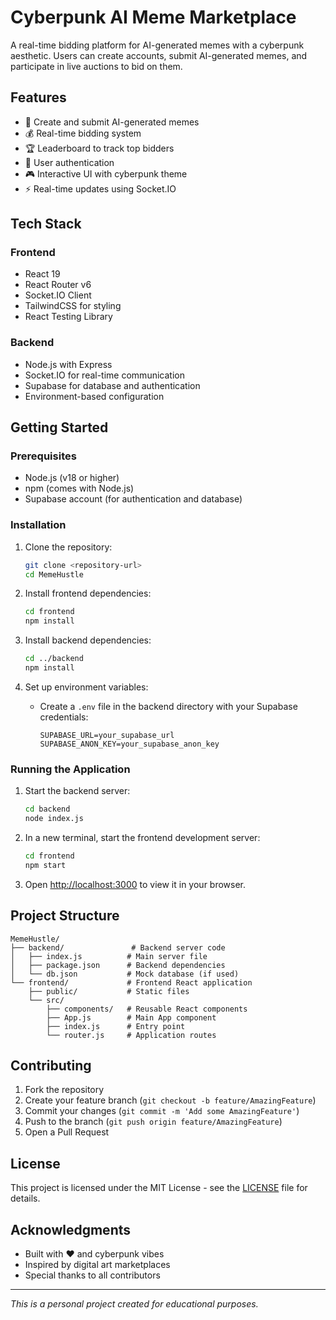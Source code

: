 # Cyberpunk AI Meme Marketplace

A real-time bidding platform for AI-generated memes with a cyberpunk aesthetic. Users can create accounts, submit AI-generated memes, and participate in live auctions to bid on them.

## Features

- 🎨 Create and submit AI-generated memes
- 💰 Real-time bidding system
- 🏆 Leaderboard to track top bidders
- 🔐 User authentication
- 🎮 Interactive UI with cyberpunk theme
- ⚡ Real-time updates using Socket.IO

## Tech Stack

### Frontend
- React 19
- React Router v6
- Socket.IO Client
- TailwindCSS for styling
- React Testing Library

### Backend
- Node.js with Express
- Socket.IO for real-time communication
- Supabase for database and authentication
- Environment-based configuration

## Getting Started

### Prerequisites
- Node.js (v18 or higher)
- npm (comes with Node.js)
- Supabase account (for authentication and database)

### Installation

1. Clone the repository:
   ```bash
   git clone <repository-url>
   cd MemeHustle
   ```

2. Install frontend dependencies:
   ```bash
   cd frontend
   npm install
   ```

3. Install backend dependencies:
   ```bash
   cd ../backend
   npm install
   ```

4. Set up environment variables:
   - Create a `.env` file in the backend directory with your Supabase credentials:
     ```
     SUPABASE_URL=your_supabase_url
     SUPABASE_ANON_KEY=your_supabase_anon_key
     ```

### Running the Application

1. Start the backend server:
   ```bash
   cd backend
   node index.js
   ```

2. In a new terminal, start the frontend development server:
   ```bash
   cd frontend
   npm start
   ```

3. Open [http://localhost:3000](http://localhost:3000) to view it in your browser.

## Project Structure

```
MemeHustle/
├── backend/               # Backend server code
│   ├── index.js          # Main server file
│   ├── package.json      # Backend dependencies
│   └── db.json           # Mock database (if used)
└── frontend/             # Frontend React application
    ├── public/           # Static files
    └── src/
        ├── components/   # Reusable React components
        ├── App.js        # Main App component
        ├── index.js      # Entry point
        └── router.js     # Application routes
```

## Contributing

1. Fork the repository
2. Create your feature branch (`git checkout -b feature/AmazingFeature`)
3. Commit your changes (`git commit -m 'Add some AmazingFeature'`)
4. Push to the branch (`git push origin feature/AmazingFeature`)
5. Open a Pull Request

## License

This project is licensed under the MIT License - see the [LICENSE](LICENSE) file for details.

## Acknowledgments

- Built with ❤️ and cyberpunk vibes
- Inspired by digital art marketplaces
- Special thanks to all contributors

---

*This is a personal project created for educational purposes.*
